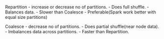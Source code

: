 Repartition - increase or decrease no of partitions. 
            - Does full shuffle. 
            - Balances data.
            - Slower than Coalesce
            - Preferable(Spark work better with equal size partitions)

Coalesce - decrease no of partitions. 
         - Does partial shuffle(near node data). 
         - Imbalances data across partitions.
         - Faster than Repartition.
